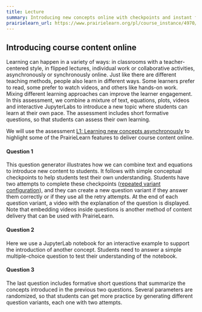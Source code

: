 ```yaml
---
title: Lecture
summary: Introducing new concepts online with checkpoints and instant feedback
prairielearn_url: https://www.prairielearn.org/pl/course_instance/4970/assessment/2316936
---
```


## Introducing course content online

Learning can happen in a variety of ways: in classrooms with a teacher-centered style, in flipped lectures, individual work or collaborative activities, asynchronously or synchronously online. Just like there are different teaching methods, people also learn in different ways. Some learners prefer to read, some prefer to watch videos, and others like hands-on work. Mixing different learning approaches can improve the learner engagement. In this assessment, we combine a mixture of text, equations, plots, videos and interactive JupyterLabs to introduce a new topic where students can learn at their own pace. The assessment includes short formative questions, so that students can assess their own learning.

We will use the assessment [L1: Learning new concepts asynchronously](https://www.prairielearn.org/pl/course_instance/128605/assessment/2310475) to highlight some of the PrairieLearn features to deliver course content online.

#### Question 1

This question generator illustrates how we can combine text and equations to introduce new content to students. It follows with simple conceptual checkpoints to help students test their own understanding. Students have two attempts to complete these checkpoints ([repeated variant configuration](../../04-Homework/__docs/docs.md)), and they can create a new question variant if they answer them correctly or if they use all the retry attempts. At the end of each question variant, a video with the explanation of the question is displayed. Note that embedding videos inside questions is another method of content delivery that can be used with PrairieLearn.

#### Question 2

Here we use a JupyterLab notebook for an interactive example to support the introduction of another concept. Students need to answer a simple multiple-choice question to test their understanding of the notebook.

#### Question 3

The last question includes formative short questions that summarize the concepts introduced in the previous two questions. Several parameters are randomized, so that students can get more practice by generating different question variants, each one with two attempts.
